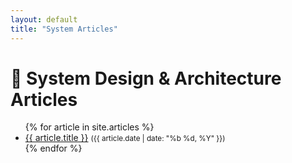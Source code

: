 ```yaml
---
layout: default
title: "System Articles"
---
```


# 📐 System Design & Architecture Articles

<ul>
  {% for article in site.articles %}
    <li>
      <a href="{{ article.url }}">{{ article.title }}</a>  
      <small>({{ article.date | date: "%b %d, %Y" }})</small>
    </li>
  {% endfor %}
</ul>
